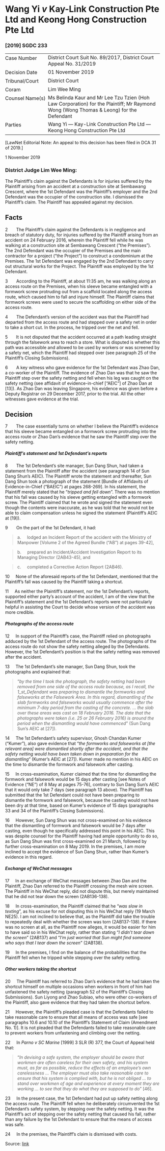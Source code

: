 <style>.footnotes::before { content: "Footnotes:"; }</style>
# Wang Yi _v_ Kay-Link Construction Pte Ltd and Keong Hong Construction Pte Ltd  

### \[2019\] SGDC 233

<table id="info-table"><tbody><tr class="info-row"><td class="txt-label" style="padding: 4px 0px; white-space: nowrap" valign="top">Case Number</td><td class="txt-body">District Court Suit No. 89/2017, District Court Appeal No. 31/2019</td></tr><tr class="info-row"><td class="txt-label" style="padding: 4px 0px; white-space: nowrap" valign="top">Decision Date</td><td class="txt-body">01 November 2019</td></tr><tr class="info-row"><td class="txt-label" style="padding: 4px 0px; white-space: nowrap" valign="top">Tribunal/Court</td><td class="txt-body">District Court</td></tr><tr class="info-row"><td class="txt-label" style="padding: 4px 0px; white-space: nowrap" valign="top">Coram</td><td class="txt-body">Lim Wee Ming</td></tr><tr class="info-row"><td class="txt-label" style="padding: 4px 0px; white-space: nowrap" valign="top">Counsel Name(s)</td><td class="txt-body">Ms Belinda Kaur and Mr Lee Tzu Tzien (Hoh Law Corporation) for the Plaintiff; Mr Raymond Wong (Wong Thomas &amp; Leong) for the Defendant</td></tr><tr class="info-row"><td class="txt-label" style="padding: 4px 0px; white-space: nowrap" valign="top">Parties</td><td class="txt-body">Wang Yi — Kay-Link Construction Pte Ltd — Keong Hong Construction Pte Ltd</td></tr></tbody></table>

\[LawNet Editorial Note: An appeal to this decision has been filed in DCA 31 of 2019.\]

1 November 2019

### District Judge Lim Wee Ming:

The Plaintiff’s claim against the Defendants is for injuries suffered by the Plaintiff arising from an accident at a construction site at Sembawang Crescent, where the 1st Defendant was the Plaintiff’s employer and the 2nd Defendant was the occupier of the construction site. I dismissed the Plaintiff’s claim. The Plaintiff has appealed against my decision.

## Facts

2       The Plaintiff’s claim against the Defendants is in negligence and breach of statutory duty, for injuries suffered by the Plaintiff arising from an accident on 24 February 2016, wherein the Plaintiff fell while he was walking at a construction site at Sembawang Crescent (“the Premises”). The 2nd Defendant was the occupier of the Premises and the main contractor for a project (“the Project”) to construct a condominium at the Premises. The 1st Defendant was engaged by the 2nd Defendant to carry out structural works for the Project. The Plaintiff was employed by the 1st Defendant.

3       According to the Plaintiff, at about 11:35 am, he was walking along an access route on the Premises, when his sleeve became entangled with a formwork screw protruding out from a scaffold located along the access route, which caused him to fall and injure himself. The Plaintiff claims that formwork screws were used to secure the scaffolding on either side of the access route.

4       The Defendant’s version of the accident was that the Plaintiff had departed from the access route and had stepped over a safety net in order to take a short cut. In the process, he tripped over the net and fell.

5       It is not disputed that the accident occurred at a path leading straight through the falsework area to reach a store. What is disputed is whether this path was accessible and allowed to be used by workers or was screened by a safety net, which the Plaintiff had stepped over (see paragraph 25 of the Plaintiff’s Closing Submissions).

6       A key witness who gave evidence for the 1st Defendant was Zhao Dan, a co-worker of the Plaintiff. The evidence of Zhao Dan was that he saw the Plaintiff step over the safety netting and fell when his leg was caught on the safety netting (see affidavit of evidence-in-chief \[“AEIC”\] of Zhao Dan at \[13\]). As Zhao Dan was leaving Singapore, his evidence was given before a Deputy Registrar on 29 December 2017, prior to the trial. All the other witnesses gave evidence at the trial.

## Decision

7       The case essentially turns on whether I believe the Plaintiff’s evidence that his sleeve became entangled on a formwork screw protruding into the access route or Zhao Dan’s evidence that he saw the Plaintiff step over the safety netting.

##### Plaintiff’s statement and 1st Defendant’s reports

8       The 1st Defendant’s site manager, Sun Dang Shun, had taken a statement from the Plaintiff after the accident (see paragraph 14 of Sun Dang Shun’s AEIC). The Plaintiff wrote the statement and thereafter, Sun Dang Shun took a photograph of the statement \[Bundle of Affidavits of Evidence-in-Chief (“BAEIC”) at pages 268-269\]. In his statement, the Plaintiff merely stated that he “_tripped and fell down_”. There was no mention that his fall was caused by his sleeve getting entangled with a formwork screw. The Plaintiff claimed that he wrote and signed the statement even though the contents were inaccurate, as he was told that he would not be able to claim compensation unless he signed the statement (Plaintiff’s AEIC at \[19\]).

9       On the part of the 1st Defendant, it had:

> a.     lodged an Incident Report of the accident with the Ministry of Manpower \[Volume 2 of the Agreed Bundle (“AB”) at pages 39-42\],

> b.     prepared an Incident/Accident Investigation Report to its Managing Director (2AB43-45), and

> c.     completed a Corrective Action Report (2AB46).

10     None of the aforesaid reports of the 1st Defendant, mentioned that the Plaintiff’s fall was caused by the Plaintiff taking a shortcut.

11     As neither the Plaintiff’s statement, nor the 1st Defendant’s reports, supported either party’s account of the accident, I am of the view that the Plaintiff’s statement and the 1st Defendant’s reports were not particularly helpful in assisting the Court to decide whose version of the accident was more credible.

##### Photographs of the access route

12     In support of the Plaintiff’s case, the Plaintiff relied on photographs adduced by the 1st Defendant of the access route. The photographs of the access route do not show the safety netting alleged by the Defendants. However, the 1st Defendant’s position is that the safety netting was removed after the accident.

13     The 1st Defendant’s site manager, Sun Dang Shun, took the photographs and explained that:

> “_by the time I took the photograph, the safety netting had been removed from one side of the access route because, as I recall, the 1_st_Defendant was preparing to dismantle the formworks and falseworks at the Falsework Area. In this regard, dismantling of the slab formworks and falseworks would usually commence after the minimum 7-day period from the casting of the concrete. … the slab over these areas was cast on 18 February 2016. The date that the photographs were taken (i.e. 25 or 26 February 2016) is around the period when the dismantling would have commenced_” (Sun Dang Sun’s AEIC at \[27\]).

14     The 1st Defendant’s safety supervisor, Ghosh Chandan Kumer (“Kumer”), also gave evidence that “_the formworks and falseworks at \[the relevant area\] were dismantled shortly after the accident, and that the safety netting would have been taken down in preparation for the dismantling_” (Kumer’s AEIC at \[27\]). Kumer made no mention in his AEIC on the time to dismantle the formwork and falsework after casting.

15     In cross-examination, Kumer claimed that the time for dismantling the formwork and falsework would be 15 days after casting \[see Notes of Evidence (“NE”) of 8 May at pages 75-76\], contrary to Sun Dang Sun’s AEIC that it would only take 7 days (see paragraph 13 above). The Plaintiff has submitted that the 1st Defendant could not have been preparing to dismantle the formwork and falsework, because the casting would not have been dry at that time, based on Kumer’s evidence of 15 days (paragraphs 33 and 34 of the Plaintiff’s Closing Submissions).

16     However, Sun Dang Shun was not cross-examined on his evidence that the dismantling of formwork and falsework would be 7 days after casting, even though he specifically addressed this point in his AEIC. This was despite counsel for the Plaintiff having had ample opportunity to do so, as Sun Dang Shun was first cross-examined on 21 March, followed by further cross-examination on 8 May 2019. In the premises, I am more inclined to accept the evidence of Sun Dang Shun, rather than Kumer’s evidence in this regard.

##### Exchange of WeChat messages

17     In an exchange of WeChat messages between Zhao Dan and the Plaintiff, Zhao Dan referred to the Plaintiff crossing the mesh wire screen. The Plaintiff in his WeChat reply, did not dispute this, but merely maintained that he did not tear down the screen (2AB136-138).

18     In cross-examination, the Plaintiff claimed that he “_was slow in texting_”, as his excuse for not disputing this in his WeChat reply (19 March NE25). I am not inclined to believe that, as the Plaintiff did take the trouble to repeatedly deal with whether the screen was torn (2AB137-138). If there was no screen at all, as the Plaintiff now alleges, it would be easier for him to have said so in his WeChat reply, rather than stating “_I didn’t tear down the screen_” (2AB137) and “_I’m just worried that Sun might find someone who says that I tear down the screen_” (2AB138).

19     In the premises, I find on the balance of the probabilities that the Plaintiff fell when he tripped while stepping over the safety netting.

##### Other workers taking the shortcut

20     The Plaintiff has referred to Zhao Dan’s evidence that he had taken the shortcut himself on multiple occasions when workers in front of him had unfastened the safety netting (paragraph 52 of the Plaintiff’s Closing Submissions). Sun Liyong and Zhao Subiao, who were other co-workers of the Plaintiff, also gave evidence that they had taken the shortcut before.

21     However, the Plaintiff’s pleaded case is that the Defendants failed to take reasonable care to ensure that all means of access was safe \[see paragraphs 10.6 and 10.10 of the Plaintiff’s Statement of Claim (Amendment No. 1)\]. It is not pleaded that the Defendants failed to take reasonable care to prevent workers from unfastening and climbing over the netting.

22     In _Parno v SC Marine_ \[1999\] 3 SLR (R) 377, the Court of Appeal held that:

> “_In devising a safe system, the employer should be aware that workmen are often careless for their own safety, and his system must, as far as possible, reduce the effects of an employee’s own carelessness … The employer must also take reasonable care to ensure that his system is complied with, but he is not obliged … to stand over workmen of age and experience at every moment they are working … to see that they do what they are supposed to do_” \[46\].

23     In the present case, the 1st Defendant had put up safety netting along the access route. The Plaintiff fell when he deliberately circumvented the 1st Defendant’s safety system, by stepping over the safety netting. It was the Plaintiff’s act of stepping over the safety netting that caused his fall, rather than any failure by the 1st Defendant to ensure that the means of access was safe.

24     In the premises, the Plaintiff’s claim is dismissed with costs.


Source: [link](https://www.lawnet.sg:443/lawnet/web/lawnet/free-resources?p_p_id=freeresources_WAR_lawnet3baseportlet&p_p_lifecycle=1&p_p_state=normal&p_p_mode=view&_freeresources_WAR_lawnet3baseportlet_action=openContentPage&_freeresources_WAR_lawnet3baseportlet_docId=%2FJudgment%2F23812-SSP.xml)